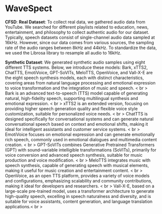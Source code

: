 # WaveSpect
__CFSD__:
__Real Dataset__: To collect real data, we gathered audio data from YouTube. We searched for different playlists related to education, news, entertainment, and philosophy to collect authentic audio for our dataset. Typically, speech datasets consist of single-channel audio data sampled at 16kHz. However, since our data comes from various sources, the sampling rate of the audio ranges between 8kHz and 44kHz. To standardize the data, we used the Librosa library to resample all audio to 16kHz.

__Synthetic Dataset__: We generated synthetic audio samples using eight different TTS systems. Below, we introduce these models: Bark, xTTS2, ChatTTS, EmotiVoice, GPT-SoVITs, MeloTTS, OpenVoice, and Vall-X-E are the eight speech synthesis models, each with distinct characteristics, covering areas from natural language processing and emotional expression to voice transformation and the integration of music and speech. < br >
Bark is an advanced text-to-speech (TTS) model capable of generating natural, high-fidelity speech, supporting multilingual synthesis and emotional expression. < br >
xTTS2 is an extended version, focusing on providing higher speech generation quality and flexible voice style customization, suitable for personalized voice needs. < br >
ChatTTS is designed specifically for conversational systems and can generate natural conversational speech based on context and emotional shifts, making it ideal for intelligent assistants and customer service systems. < br >
EmotiVoice focuses on emotional expression and can generate emotionally rich speech, commonly used in emotional dialogues and multimedia content creation. < br >
GPT-SoVITs combines Generative Pretrained Transformers (GPT) with sound-variable intelligible transformations (SoVITs), primarily for voice conversion and advanced speech synthesis, suitable for music production and voice modification. < br >
MeloTTS integrates music with speech synthesis, capable of generating speech with musical elements, making it useful for music creation and entertainment content. < br >
OpenVoice, as an open TTS platform, provides a variety of voice models and configurations, emphasizing scalability and community contributions, making it ideal for developers and researchers. < br >
Vall-X-E, based on a large-scale pre-trained model, uses a transformer architecture to generate high-quality speech, excelling in speech naturalness and diversity, and is suitable for voice assistants, content generation, and language translation applications.< br >

